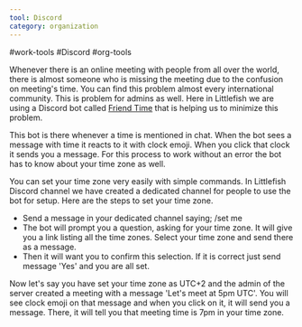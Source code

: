 ```yaml
---
tool: Discord
category: organization
---
```

#work-tools #Discord #org-tools

Whenever there is an online meeting with people from all over the world, there is almost someone who is missing the meeting due to the confusion on meeting's time. You can find this problem almost every international community. This is problem for admins as well. Here in Littlefish we are using a Discord bot called [Friend Time](https://discord.com/oauth2/authorize?client_id=471091072546766849&scope=bot%20applications.commands&permissions=85056) that is helping us to minimize this problem.

This bot is there whenever a time is mentioned in chat. When the bot sees a message with time it reacts to it with clock emoji. When you click that clock it sends you a message. For this process to work without an error the bot has to know about your time zone as well. 

You can set your time zone very easily with simple commands. In Littlefish Discord channel we have created a dedicated channel for people to use the bot for setup. Here are the steps to set your time zone.
- Send a message in your dedicated channel saying; /set me
- The bot will prompt you a question, asking for your time zone. It will give you a link listing all the time zones. Select your time zone and send there as a message.
- Then it will want you to confirm this selection. If it is correct just send message 'Yes' and you are all set.

Now let's say you have set your time zone as UTC+2 and the admin of the server created a meeting with a message 'Let's meet at 5pm UTC'. You will see clock emoji on that message and when you click on it, it will send you a message. There, it will tell you that meeting time is 7pm in your time zone.